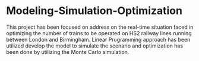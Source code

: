 # Modeling-Simulation-Optimization
This project has been focused on address on the real-time situation faced in optimizing the number of trains to be operated on HS2 railway lines running between London and Birmingham. Linear Programming approach has been utilized develop the model to simulate the scenario and optimization has been done by utilizing the Monte Carlo simulation.
